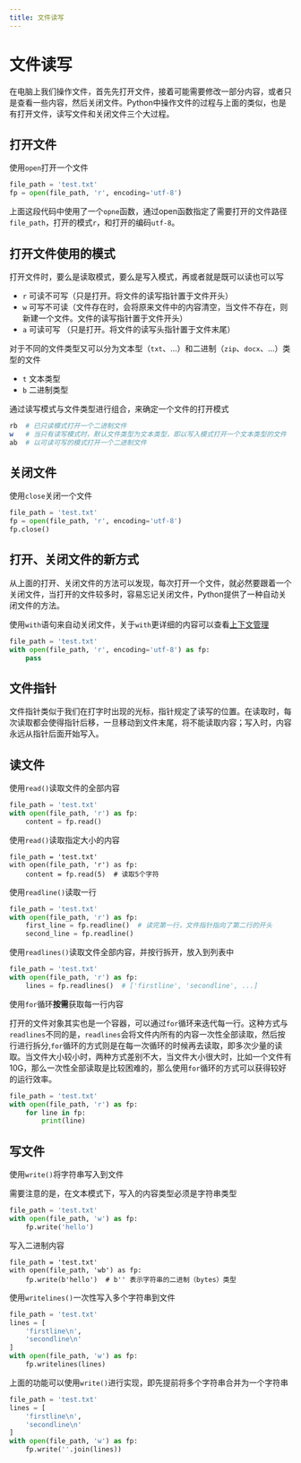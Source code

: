 ```yaml
---
title: 文件读写
---
```


# 文件读写

在电脑上我们操作文件，首先先打开文件，接着可能需要修改一部分内容，或者只是查看一些内容，然后关闭文件。Python中操作文件的过程与上面的类似，也是有打开文件，读写文件和关闭文件三个大过程。

## 打开文件

使用`open`打开一个文件
```py
file_path = 'test.txt'
fp = open(file_path, 'r', encoding='utf-8')
```
上面这段代码中使用了一个`opne`函数，通过open函数指定了需要打开的文件路径`file_path`，打开的模式`r`，和打开的编码`utf-8`。

## 打开文件使用的模式

打开文件时，要么是读取模式，要么是写入模式，再或者就是既可以读也可以写
- `r` 可读不可写（只是打开。将文件的读写指针置于文件开头）
- `w` 可写不可读（文件存在时，会将原来文件中的内容清空，当文件不存在，则新建一个文件。文件的读写指针置于文件开头）
- `a` 可读可写 （只是打开。将文件的读写头指针置于文件末尾）

对于不同的文件类型又可以分为文本型（`txt`、...）和二进制（`zip`、`docx`、...）类型的文件

- `t` 文本类型
- `b` 二进制类型

通过读写模式与文件类型进行组合，来确定一个文件的打开模式
```bash
rb  # 已只读模式打开一个二进制文件
w   # 当只有读写模式时，默认文件类型为文本类型，即以写入模式打开一个文本类型的文件
ab  # 以可读可写的模式打开一个二进制文件
```

## 关闭文件

使用`close`关闭一个文件
```py
file_path = 'test.txt'
fp = open(file_path, 'r', encoding='utf-8')
fp.close()
```

## 打开、关闭文件的新方式
从上面的打开、关闭文件的方法可以发现，每次打开一个文件，就必然要跟着一个关闭文件，当打开的文件较多时，容易忘记关闭文件，Python提供了一种自动关闭文件的方法。

使用`with`语句来自动关闭文件，关于`with`更详细的内容可以查看[上下文管理](/python/context/)

```py
file_path = 'test.txt'
with open(file_path, 'r', encoding='utf-8') as fp:
    pass
```

## 文件指针
文件指针类似于我们在打字时出现的光标，指针规定了读写的位置。在读取时，每次读取都会使得指针后移，一旦移动到文件末尾，将不能读取内容；写入时，内容永远从指针后面开始写入。

## 读文件

使用`read()`读取文件的全部内容
```py
file_path = 'test.txt'
with open(file_path, 'r') as fp:
    content = fp.read()
```
使用`read()`读取指定大小的内容
```py{3}
file_path = 'test.txt'
with open(file_path, 'r') as fp:
    content = fp.read(5)  # 读取5个字符
```
使用`readline()`读取一行
```py
file_path = 'test.txt'
with open(file_path, 'r') as fp:
    first_line = fp.readline()  # 读完第一行，文件指针指向了第二行的开头
    second_line = fp.readline()
```
使用`readlines()`读取文件全部内容，并按行拆开，放入到列表中
```py
file_path = 'test.txt'
with open(file_path, 'r') as fp:
    lines = fp.readlines()  # ['firstline', 'secondline', ...]
```
使用`for`循环**按需**获取每一行内容

打开的文件对象其实也是一个容器，可以通过`for`循环来迭代每一行。这种方式与`readlines`不同的是，`readlines`会将文件内所有的内容一次性全部读取，然后按行进行拆分,`for`循环的方式则是在每一次循环的时候再去读取，即多次少量的读取。当文件大小较小时，两种方式差别不大，当文件大小很大时，比如一个文件有10G，那么一次性全部读取是比较困难的，那么使用`for`循环的方式可以获得较好的运行效率。

```py
file_path = 'test.txt'
with open(file_path, 'r') as fp:
    for line in fp:
        print(line)
```

## 写文件
使用`write()`将字符串写入到文件

需要注意的是，在文本模式下，写入的内容类型必须是字符串类型
```py
file_path = 'test.txt'
with open(file_path, 'w') as fp:
    fp.write('hello')
```

写入二进制内容
```py{3}
file_path = 'test.txt'
with open(file_path, 'wb') as fp:
    fp.write(b'hello')  # b'' 表示字符串的二进制（bytes）类型
```

使用`writelines()`一次性写入多个字符串到文件

```py
file_path = 'test.txt'
lines = [
    'firstline\n',
    'secondline\n'
]
with open(file_path, 'w') as fp:
    fp.writelines(lines)
```

上面的功能可以使用`write()`进行实现，即先提前将多个字符串合并为一个字符串

```py
file_path = 'test.txt'
lines = [
    'firstline\n',
    'secondline\n'
]
with open(file_path, 'w') as fp:
    fp.write(''.join(lines))
```
